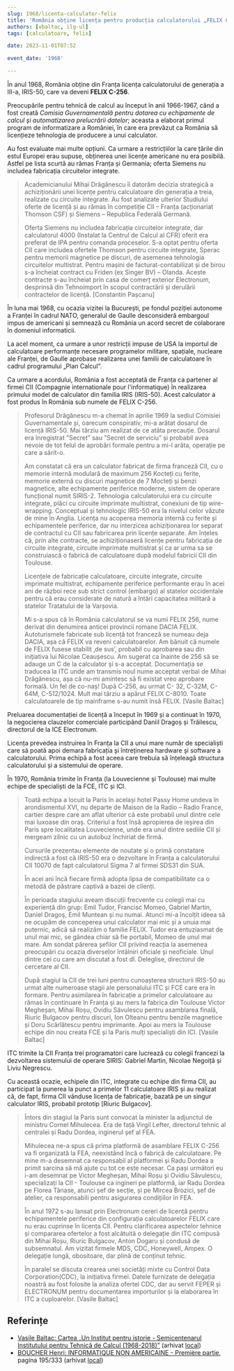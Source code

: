 ```yaml
---
slug: 1968/licenta-calculator-felix
title: 'România obține licența pentru producția calculatorului „FELIX C-256”'
authors: [vbaltac, ilg-ul]
tags: [calculatoare, felix]

date: 2023-11-01T07:52

event_date: '1968'

---
```


În anul 1968, România obține din Franța licența calculatorului de
generația a III-a, IRIS-50, care va deveni **FELIX C-256**.

<!-- truncate -->

Preocupările pentru tehnică de calcul au început în anii 1966-1967, când
a fost creată _Comisia Guvernamentală pentru dotarea cu
echipamente de calcul şi automatizarea prelucrării datelor_; aceasta a elaborat
primul program de informatizare a României, în care era prevăzut
ca România să licențieze tehnologia de producere a unui calculator.

Au fost evaluate mai multe opțiuni. Ca urmare a restricțiilor
la care țările din estul Europei erau supuse, obținerea unei licențe
americane nu era posibilă.
Astfel pe lista scurtă au rămas Franța și Germania; oferta Siemens
nu includea fabricația circuitelor integrate.

> Academicianului
Mihai Drăgănescu îi datorăm decizia strategică a achiziționării unei licențe
pentru calculatoare din generația a treia, realizate cu circuite integrate. Au
fost analizate ulterior Studiului oferte de licență și au rămas în competiție
CII – Franța (acționariat Thomson CSF) și Siemens – Republica Federală
Germană.
>
> Oferta Siemens nu includea fabricația circuitelor integrate, dar
calculatorul 4000 (Instalat la Centrul de Calcul al CFR) oferit era preferat de
IPA pentru comanda proceselor. S-a optat pentru oferta CII care includea
ofertele Thomson pentru circuite integrate, Sperac pentru memorii
magnetice pe discuri, de asemenea tehnologia circuitelor multistrat. Pentru
mașini de facturat-contabilizat și de birou s-a încheiat contract cu Friden (ex
Singer BV) – Olanda. Aceste contracte s-au încheiat prin casa de comerț
exterior Electronum, desprinsă din Tehnoimport în scopul contractării și
derulării contractelor de licență. [Constantin Pașcanu]

În luna mai 1968, cu ocazia
vizitei la București, pe fondul poziției autonome a Franței în cadrul NATO,
generalul de Gaulle desconsideră embargoul impus de americani și
semnează cu România un acord secret de colaborare în domeniul informaticii.

La acel moment, ca urmare a unor restricții
impuse de USA la importul de calculatoare performanțe necesare programelor
militare, spațiale, nucleare ale Franței, de Gaulle aprobase realizarea
unei familii de calculatoare în cadrul programului „Plan Calcul”.

Ca urmare a acordului, România a fost acceptată de Franța ca
partener al firmei CII (Compagnie internationale pour l'informatique)
în realizarea primului model de calculator din familia IRIS (IRIS-50).
Acest calculator a fost produs în România sub numele de FELIX C-256.

> Profesorul Drăgănescu
m-a chemat în aprilie 1969 la sediul Comisiei Guvernamentale și, oarecum
conspirativ, mi-a arătat dosarul de licență IRIS-50. Mai târziu am realizat de
ce atâta precauție. Dosarul era înregistrat ”Secret” sau ”Secret de serviciu” și
probabil avea nevoie de tot felul de aprobări formale pentru a mi-l arăta,
operație pe care a sărit-o.
>
> Am constatat că era un calculator fabricat de firma franceză CII, cu o
memorie internă modulară de maximum 256 Kocteți cu ferite, memorie
externă cu discuri magnetice de 7 Mocteți și benzi magnetice, alte
echipamente periferice moderne, sistem de operare funcțional numit SIRIS-2. Tehnologia calculatorului era cu circuite integrate, plăci cu circuite
imprimate multistrat, conexiuni de tip wire-wrapping. Conceptual și
tehnologic IRIS-50 era la nivelul celor văzute de mine în Anglia. Licența nu
acoperea memoria internă cu ferite și echipamentele periferice, dar nu
interzicea achiziționarea lor separat de contractul cu CII sau fabricarea prin
licențe separate. Am înțeles că, prin alte contracte, se achiziționaseră licențe
pentru fabricația de circuite integrate, circuite imprimate multistrat și ca ar
urma sa se construiască o fabrică de calculatoare după modelul fabricii CII
din Toulouse.
>
> Licențele de fabricație calculatoare, circuite integrate, circuite imprimate
multistrat, echipamente periferice performante erau în acei ani de război
rece sub strict control (embargo) al statelor occidentale pentru că erau
considerate de natură a întări capacitatea militară a statelor Tratatului de la
Varșovia.
>
> Mi s-a spus că în România calculatorul se va numi FELIX 256, nume
derivat din denumirea anticei provincii romane DACIA FELIX.
Autoturismele fabricate sub licență tot franceză se numeau deja DACIA, așa
că FELIX va reveni calculatoarelor. Am bănuit că numele de FELIX fusese
stabilit ‚de sus’, probabil cu aprobarea sau din inițiativa lui Nicolae
Ceaușescu. Am sugerat ca înainte de 256 să se adauge un C de la calculator
și s-a acceptat. Documentația se traducea la ITC unde am transmis noul
nume acceptat verbal de Mihai Drăgănescu, așa că nu-mi amintesc să fi
existat vreo aprobare formală. Un fel de co-naș! După C-256, au urmat C-
32, C-32M, C-64M, C-512/1024. Mult mai târziu a apărut FELIX C-8010. Toate
calculatoarele de tip mainframe s-au numit însă FELIX. [Vasile Baltac]

Preluarea documentației de licență a început în 1969 și a continuat în 1970,
la negocierea clauzelor comerciale participând Daniil Dragoș și Trăilescu, directorul de la ICE Electronum.

Licența prevedea instruirea în Franța la CII a unui mare număr de
specialiști care să poată apoi demara fabricația și întreținerea hardware și
software a calculatorului. Prima echipă a fost aceea care trebuia să înțeleagă
structura calculatorului și a sistemului de operare.

În 1970, România trimite în Franța (la Louvecienne și Toulouse) mai multe echipe de specialiști de la FCE, ITC și ICI.

> Toată echipa a locuit la Paris
în același hotel Passy Home undeva în
arondismentul XVI, nu departe de
Maison de la Radio – Radio France,
cartier despre care am aflat ulterior că
este probabil unul dintre cele mai
luxoase din oraș. Criteriul a fost însă
apropierea de ieșirea din Paris spre
localitatea Louvecienne, unde era unul dintre sediile CII și mergeam zilnic
cu un autobuz închiriat de firmă.
>
> Cursurile prezentau elemente de noutate și o primă constatare indirectă a
fost că IRIS-50 era o dezvoltare în Franța a calculatorului CII 10070 de fapt
calculatorul Sigma 7 al firmei SDS31 din SUA.
>
> În acei ani încă fiecare
firmă adopta lipsa de compatibilitate ca o metodă de păstrare captivă a bazei
de clienți.
>
> În perioada stagiului aveam discuții frecvente cu colegii mai cu experiență
din grup: Emil Tudor, Francisc Momeo, Gabriel Martin, Daniel Dragoș, Emil
Muntean și nu numai. Atunci mi-a încolțit ideea să ne ocupăm de conceperea
unui calculator mai mic și a unuia mai puternic, adică să realizăm o familie
FELIX. Tudor era entuziasmat de unul mai mic, se gândea chiar să fie
portabil, Momeo de unul mai mare. Am sondat părerea șefilor CII privind
reacția la asemenea preocupări cu ocazia diverselor întâlniri oficiale și
neoficiale. Unul dintre cei cu care am discutat a fost dl. Deleglise, directorul
de cercetare al CII.
>
> După stagiul la CII de trei luni pentru cunoașterea structurii IRIS-50 au
urmat alte numeroase stagii ale personalului ITC și FCE care era în formare.
Pentru asimilarea în fabricație a primelor calculatoare au rămas în
continuare în Franța și au mers la fabrica din Toulouse Victor Megheșan,
Mihai Roșu, Ovidiu Săvulescu pentru asamblarea finală, Riuric Bulgacov
pentru discuri, Ion Olteanu pentru benzile magnetice și Doru Scărlătescu
pentru imprimante. Apoi au mers la Toulouse echipe din nou creata FCE și
la Paris mulți specialiști din ICI. [Vasile Baltac]

ITC trimite la CII Franța trei programatori care lucrează cu
colegii francezi la dezvoltarea sistemului de operare SIRIS:
Gabriel Martin, Nicolae Negoiță și Liviu Negrescu.

Cu această ocazie, echipele din ITC, integrate cu echipe din firma
CII, au participat la punerea la punct a primelor 11 calculatoare IRIS și
au realizat că, de fapt, firma CII vânduse licența de fabricație, bazată
pe un singur calculator IRIS, probabil prototip [Riuric Bulgacov].

> Întors din stagiul la Paris sunt convocat la minister la adjunctul de
ministru Cornel Mihulecea. Era de față Virgil Lefter, directorul tehnic al
centralei și Radu Dordea, inginerul șef al FEA.
>
> Mihulecea ne-a spus că prima platformă de asamblare FELIX C-256 va fi
organizată la FEA, neexistând încă o fabrică de calculatoare. Pe mine m-a
desemnat ca responsabil al platformei și Radu Dordea a primit sarcina să mă
ajute cu tot ce este necesar. Ca pași următori eu i-am desemnat pe Victor
Megheșan, Mihai Roșu și Ovidiu Săvulescu, specializați la CII - Toulouse ca
ingineri pe platformă, iar Radu Dordea pe Florea Tănase, atunci șef de secție,
și pe Mircea Brozici, șef de atelier, ca responsabili pentru asigurarea
condițiilor în FEA.
>
> În anul 1972 s-au lansat prin Electronum cereri de licență pentru
echipamentele periferice din configurația calculatoarelor FELIX care nu
erau cuprinse în licența CII. Pentru clarificarea aspectelor tehnice și
compararea ofertelor a fost alcătuită o delegație din ITC compusă din Mihai
Roșu, Riuric Bulgacov, Anton Dogaru și condusă de subsemnatul. Am vizitat
firmele MDS, CDC, Honeywell, Ampex. O delegație lungă, obositoare, dar
plină de conținut tehnic.
>
> În paralel se discuta
crearea unei societăți mixte cu Control Data Corporation(CDC), la inițiativa
firmei. Datele furnizate de delegația noastră au fost folosite la analiza ofertei
CDC, dar au servit FEPER și ELECTRONUM pentru documentarea
importurilor și la elaborarea în ITC a cuploarelor. [Vasile Baltac]

## Referințe

- [Vasile Baltac: Cartea „Un Institut pentru istorie - Semicentenarul Institutului pentru Tehnică de Calcul (1968-2018)”](/amintiri/2018/vbaltac-carte-itc-50-ani/) (arhivat [local](https://cronica-it.github.io/arhiva/#2018))
- [BOUCHER Henri: INFORMATIQUE NON AMERICAINE - Première partie](http://www.aconit.org/histoire/iga_boucher/pdf/Vol_E_700-745.pdf), pagina 195/333 (arhivat [local](https://cronica-it.github.io/arhiva/#2012))

